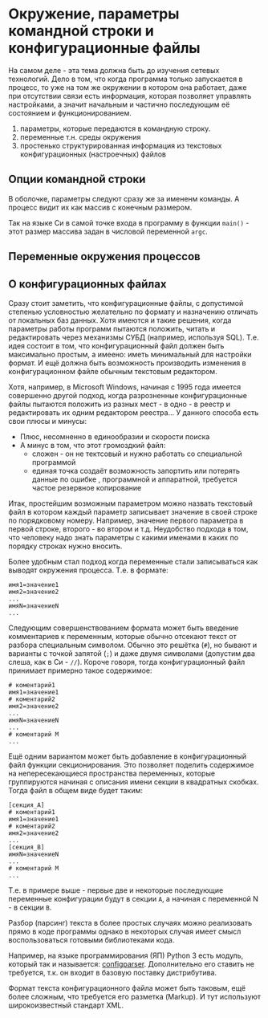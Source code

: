 # Окружение, параметры командной строки и конфигурационные файлы

На самом деле - эта тема должна быть до изучения сетевых технологий.
Дело в том, что когда программа только запускается в процесс, то уже
на том же окружении в котором она работает, даже при отсутствии связи есть
информация, которая позволяет управлять настройками, а значит начальным и 
частично последующим её состоянием и функционированием.

1. параметры, которые передаются в командную строку.
2. переменные т.н. среды окружения
3. простенько структурированная информация из текстовых конфигурационных (настроечных) файлов


## Опции командной строки

В оболочке, параметры следуют сразу же за имененм команды.
А процесс видит их как массив с конечным размером.

Так на языке Си в самой точке входа в программу в функции `main()`  - этот размер
массива задан в числовой переменной `argc`.


## Переменные окружения процессов


## О конфигурационных файлах

Сразу стоит заметить, что конфигурационные файлы, с допустимой степенью условностью желательно
по формату и назначению отличать от локальных баз данных. Хотя имеются и такие решения, когда параметры работы программ
пытаются положить, читать и редактировать через механизмы СУБД (например, используя SQL).
Т.е. идея состоит в том, что конфигурационный файл должен быть максимально простым, а имеено: иметь минимальный для настройки 
формат. И ещё должна быть возможность производить изменения в конфигурационном файле обычным текстовым редактором.

Хотя, например, в Microsoft Windows, начиная с 1995 года имеется совершенно другой подход, когда разрозненные конфигурационные
файлы пытаются положить из разных мест - в одно - в реестр  и редактировать их одним редактором реестра...
У данного способа есть свои плюсы и минусы:

* Плюс, несомненно в единообразии и скорости поиска
* А минус в том, что этот громоздкий файл:
	- сложен - он не тектсовый и нужно работать со специальной программой
	- единая точка создаёт возможность запортить или потерять данные по ошибке , программной и аппаратной, требуется частое резервное копирование


Итак, простейшим возможным параметром можно назвать текстовый файл в котором каждый параметр записывает значение
в своей строке по порядковому номеру. Например, значение первого параметра в первой строке, второго - во втором и т.д.
Неудобство подхода в том, что человеку надо знать параметры с какими именами в каких по порядку строках нужно вносить.

Более удобным стал подход когда переменные стали записываться как выводят окружения процесса. Т.е. в формате:

```
имя1=значение1
имя2=значение2
...
имяN=значениеN
...
```

Следующим совершенствованием формата может быть введение комментариев к переменным, которые обычно 
отсекают текст от разбора специальным символом. Обычно это решётка (`#`), но бывают и варианты с точкой запятой (`;`)
и даже двумя символами (допустим два слеша, как в Си - `//`). Короче говоря, тогда конфигурационный файл принимает примерно
такое содержимое:

```
# коментарий1
имя1=значение1
# коментарий2
имя2=значение2
...
имяN=значениеN
...
# коментарий M
...
```

Ещё одним вариантом может быть добавление в конфигурационный файл функции секционирования.
Это позволяет поделить содержимое на непересекающиеся пространства переменных,
которые группируются начиная с описания имени секции в квадратных скобках.
Тогда файл в общем виде будет таким:

```
[секция_A]
# коментарий1
имя1=значение1
# коментарий2
имя2=значение2
...
[секция_B]
имяN=значениеN
...
# коментарий M
...
```

Т.е. в примере выше - первые две и некоторые последующие переменные конфигурации будут в секции `A`,
а начиная с переменной N - в секции `B`.

Разбор (парсинг) текста в более простых случаях можно реализовать прямо в коде программы
однако в некоторых случая имеет смысл воспользоваться готовыми библиотеками кода.

Например, на языке программирования (ЯП) Python 3 есть модуль, который так и называется:
[configparser](https://docs.python.org/3/library/configparser.html). Дополнительно его ставить не требуется,
т.к. он входит в базовую поставку дистрибутива.

Формат текста конфигурационного файла может быть таковым, ещё более сложным, что требуется его
разметка (Markup). И тут используют широкоизвестный стандарт XML.


